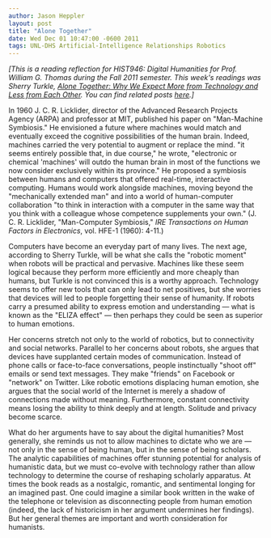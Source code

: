 ```yaml
---
author: Jason Heppler
layout: post
title: "Alone Together"
date: Wed Dec 01 10:47:00 -0600 2011
tags: UNL-DHS Artificial-Intelligence Relationships Robotics
---
```


*[This is a reading reflection for HIST946: Digital Humanities for Prof. William G. Thomas during the Fall 2011 semester. This week's readings was Sherry Turkle, *[Alone Together: Why We Expect More from Technology and Less from Each Other](http://www.amazon.com/Alone-Together-Expect-Technology-Other/dp/0465010210/ref=sr_1_1?ie=UTF8&qid=1322694464&sr=8-1)*. You can find related posts [here](http://jasonheppler.org/the-digital-humanities-seminar.html).]*

In 1960 J. C. R. Licklider, director of the Advanced Research Projects Agency (ARPA) and professor at MIT, published his paper on "Man-Machine Symbiosis." He envisioned a future where machines would match and eventually exceed the cognitive possibilities of the human brain. Indeed, machines carried the very potential to augment or replace the mind. "it seems entirely possible that, in due course," he wrote, "electronic or chemical 'machines' will outdo the human brain in most of the functions we now consider exclusively within its province." He proposed a symbiosis between humans and computers that offered real-time, interactive computing. Humans would work alongside machines, moving beyond the "mechanically extended man" and into a world of human-computer collaboration "to think in interaction with a computer in the same way that you think with a colleague whose competence supplements your own." (J. C. R. Licklider, "Man-Computer Symbiosis," *IRE Transactions on Human Factors in Electronics*, vol. HFE-1 (1960): 4-11.)

Computers have become an everyday part of many lives. The next age, according to Sherry Turkle, will be what she calls the "robotic moment" when robots will be practical and pervasive. Machines like these seem logical because they perform more efficiently and more cheaply than humans, but Turkle is not convinced this is a worthy approach. Technology seems to offer new tools that can only lead to net positives, but she worries that devices will led to people forgetting their sense of humanity. If robots carry a presumed ability to express emotion and understanding — what is known as the "ELIZA effect" — then perhaps they could be seen as superior to human emotions. 

Her concerns stretch not only to the world of robotics, but to connectivity and social networks. Parallel to her concerns about robots, she argues that devices have supplanted certain modes of communication. Instead of phone calls or face-to-face conversations, people instinctually "shoot off" emails or send text messages. They make "friends" on Facebook or "network" on Twitter. Like robotic emotions displacing human emotion, she argues that the social world of the Internet is merely a shadow of connections made without meaning. Furthermore, constant connectivity means losing the ability to think deeply and at length. Solitude and privacy become scarce.

What do her arguments have to say about the digital humanities? Most generally, she reminds us not to allow machines to dictate who we are — not only in the sense of being human, but in the sense of being scholars. The analytic capabilities of machines offer stunning potential for analysis of humanistic data, but we must co-evolve with technology rather than allow technology to determine the course of reshaping scholarly apparatus. At times the book reads as a nostalgic, romantic, and sentimental longing for an imagined past. One could imagine a similar book written in the wake of the telephone or television as disconnecting people from human emotion (indeed, the lack of historicism in her argument undermines her findings). But her general themes are important and worth consideration for humanists.